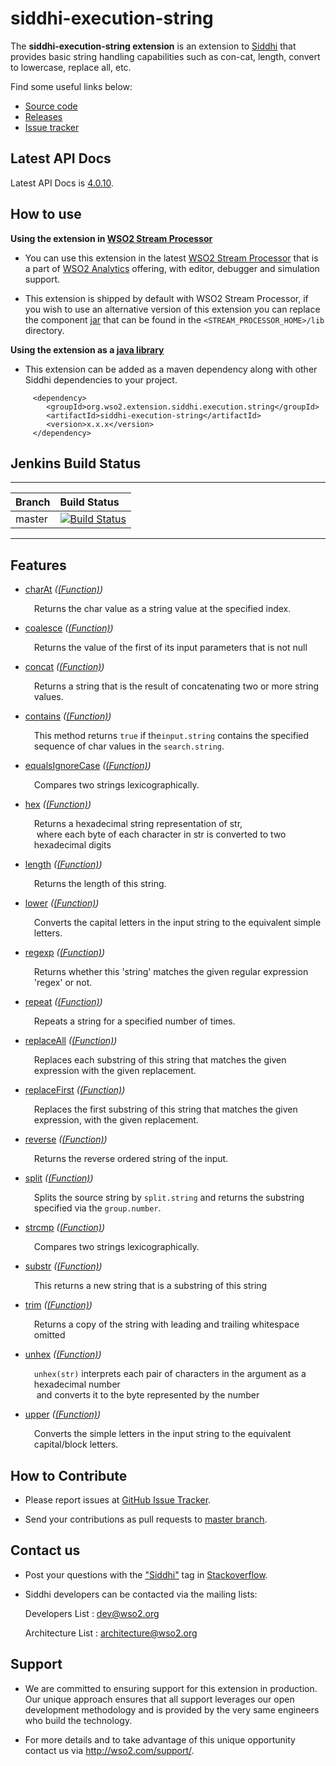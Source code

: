 siddhi-execution-string
======================================

The **siddhi-execution-string extension** is an extension to <a target="_blank" href="https://wso2.github.io/siddhi">Siddhi</a> that 
provides basic string handling capabilities such as con-cat, length, convert to lowercase, replace all, etc.

Find some useful links below:

* <a target="_blank" href="https://github.com/wso2-extensions/siddhi-execution-string">Source code</a>
* <a target="_blank" href="https://github.com/wso2-extensions/siddhi-execution-string/releases">Releases</a>
* <a target="_blank" href="https://github.com/wso2-extensions/siddhi-execution-string/issues">Issue tracker</a>

## Latest API Docs 

Latest API Docs is <a target="_blank" href="https://wso2-extensions.github.io/siddhi-execution-string/api/4.0.10">4.0.10</a>.

## How to use 

**Using the extension in <a target="_blank" href="https://github.com/wso2/product-sp">WSO2 Stream Processor</a>**

* You can use this extension in the latest <a target="_blank" href="https://github.com/wso2/product-sp/releases">WSO2 Stream Processor</a> that is a part of <a target="_blank" href="http://wso2.com/analytics?utm_source=gitanalytics&utm_campaign=gitanalytics_Jul17">WSO2 Analytics</a> offering, with editor, debugger and simulation support. 

* This extension is shipped by default with WSO2 Stream Processor, if you wish to use an alternative version of this extension you can replace the component <a target="_blank" href="https://github.com/wso2-extensions/siddhi-execution-string/releases">jar</a> that can be found in the `<STREAM_PROCESSOR_HOME>/lib` directory.

**Using the extension as a <a target="_blank" href="https://wso2.github.io/siddhi/documentation/running-as-a-java-library">java library</a>**

* This extension can be added as a maven dependency along with other Siddhi dependencies to your project.

```
     <dependency>
        <groupId>org.wso2.extension.siddhi.execution.string</groupId>
        <artifactId>siddhi-execution-string</artifactId>
        <version>x.x.x</version>
     </dependency>
```

## Jenkins Build Status

---

|  Branch | Build Status |
| :------ |:------------ | 
| master  | [![Build Status](https://wso2.org/jenkins/job/siddhi/job/siddhi-execution-string/badge/icon)](https://wso2.org/jenkins/job/siddhi/job/siddhi-execution-string/) |

---

## Features

* <a target="_blank" href="https://wso2-extensions.github.io/siddhi-execution-string/api/4.0.10/#charat-function">charAt</a> *(<a target="_blank" href="https://wso2.github.io/siddhi/documentation/siddhi-4.0/#function">(Function)</a>)*<br><div style="padding-left: 1em;"><p>Returns the char value as a string value at the specified index.</p></div>
* <a target="_blank" href="https://wso2-extensions.github.io/siddhi-execution-string/api/4.0.10/#coalesce-function">coalesce</a> *(<a target="_blank" href="https://wso2.github.io/siddhi/documentation/siddhi-4.0/#function">(Function)</a>)*<br><div style="padding-left: 1em;"><p>Returns the value of the first of its input parameters that is not null</p></div>
* <a target="_blank" href="https://wso2-extensions.github.io/siddhi-execution-string/api/4.0.10/#concat-function">concat</a> *(<a target="_blank" href="https://wso2.github.io/siddhi/documentation/siddhi-4.0/#function">(Function)</a>)*<br><div style="padding-left: 1em;"><p>Returns a string that is the result of concatenating two or more string values.</p></div>
* <a target="_blank" href="https://wso2-extensions.github.io/siddhi-execution-string/api/4.0.10/#contains-function">contains</a> *(<a target="_blank" href="https://wso2.github.io/siddhi/documentation/siddhi-4.0/#function">(Function)</a>)*<br><div style="padding-left: 1em;"><p>This method returns <code>true</code> if the<code>input.string</code> contains the specified sequence of char values in the <code>search.string</code>. </p></div>
* <a target="_blank" href="https://wso2-extensions.github.io/siddhi-execution-string/api/4.0.10/#equalsignorecase-function">equalsIgnoreCase</a> *(<a target="_blank" href="https://wso2.github.io/siddhi/documentation/siddhi-4.0/#function">(Function)</a>)*<br><div style="padding-left: 1em;"><p>Compares two strings lexicographically.</p></div>
* <a target="_blank" href="https://wso2-extensions.github.io/siddhi-execution-string/api/4.0.10/#hex-function">hex</a> *(<a target="_blank" href="https://wso2.github.io/siddhi/documentation/siddhi-4.0/#function">(Function)</a>)*<br><div style="padding-left: 1em;"><p>Returns a hexadecimal string representation of str,<br>&nbsp;where each byte of each character in str is converted to two hexadecimal digits</p></div>
* <a target="_blank" href="https://wso2-extensions.github.io/siddhi-execution-string/api/4.0.10/#length-function">length</a> *(<a target="_blank" href="https://wso2.github.io/siddhi/documentation/siddhi-4.0/#function">(Function)</a>)*<br><div style="padding-left: 1em;"><p>Returns the length of this string.</p></div>
* <a target="_blank" href="https://wso2-extensions.github.io/siddhi-execution-string/api/4.0.10/#lower-function">lower</a> *(<a target="_blank" href="https://wso2.github.io/siddhi/documentation/siddhi-4.0/#function">(Function)</a>)*<br><div style="padding-left: 1em;"><p>Converts the capital letters in the input string to the equivalent simple letters.</p></div>
* <a target="_blank" href="https://wso2-extensions.github.io/siddhi-execution-string/api/4.0.10/#regexp-function">regexp</a> *(<a target="_blank" href="https://wso2.github.io/siddhi/documentation/siddhi-4.0/#function">(Function)</a>)*<br><div style="padding-left: 1em;"><p>Returns whether  this 'string' matches the given regular expression 'regex' or not.</p></div>
* <a target="_blank" href="https://wso2-extensions.github.io/siddhi-execution-string/api/4.0.10/#repeat-function">repeat</a> *(<a target="_blank" href="https://wso2.github.io/siddhi/documentation/siddhi-4.0/#function">(Function)</a>)*<br><div style="padding-left: 1em;"><p>Repeats a string for a specified number of times.</p></div>
* <a target="_blank" href="https://wso2-extensions.github.io/siddhi-execution-string/api/4.0.10/#replaceall-function">replaceAll</a> *(<a target="_blank" href="https://wso2.github.io/siddhi/documentation/siddhi-4.0/#function">(Function)</a>)*<br><div style="padding-left: 1em;"><p>Replaces each substring of this string that matches the given expression with the given replacement.</p></div>
* <a target="_blank" href="https://wso2-extensions.github.io/siddhi-execution-string/api/4.0.10/#replacefirst-function">replaceFirst</a> *(<a target="_blank" href="https://wso2.github.io/siddhi/documentation/siddhi-4.0/#function">(Function)</a>)*<br><div style="padding-left: 1em;"><p>Replaces the first substring of this string that matches the given expression, with the given replacement.</p></div>
* <a target="_blank" href="https://wso2-extensions.github.io/siddhi-execution-string/api/4.0.10/#reverse-function">reverse</a> *(<a target="_blank" href="https://wso2.github.io/siddhi/documentation/siddhi-4.0/#function">(Function)</a>)*<br><div style="padding-left: 1em;"><p>Returns the reverse ordered string of the input.</p></div>
* <a target="_blank" href="https://wso2-extensions.github.io/siddhi-execution-string/api/4.0.10/#split-function">split</a> *(<a target="_blank" href="https://wso2.github.io/siddhi/documentation/siddhi-4.0/#function">(Function)</a>)*<br><div style="padding-left: 1em;"><p>Splits the source string by <code>split.string</code> and returns the substring specified via the <code>group.number</code>.</p></div>
* <a target="_blank" href="https://wso2-extensions.github.io/siddhi-execution-string/api/4.0.10/#strcmp-function">strcmp</a> *(<a target="_blank" href="https://wso2.github.io/siddhi/documentation/siddhi-4.0/#function">(Function)</a>)*<br><div style="padding-left: 1em;"><p>Compares two strings lexicographically.</p></div>
* <a target="_blank" href="https://wso2-extensions.github.io/siddhi-execution-string/api/4.0.10/#substr-function">substr</a> *(<a target="_blank" href="https://wso2.github.io/siddhi/documentation/siddhi-4.0/#function">(Function)</a>)*<br><div style="padding-left: 1em;"><p>This returns a new string that is a substring of this string</p></div>
* <a target="_blank" href="https://wso2-extensions.github.io/siddhi-execution-string/api/4.0.10/#trim-function">trim</a> *(<a target="_blank" href="https://wso2.github.io/siddhi/documentation/siddhi-4.0/#function">(Function)</a>)*<br><div style="padding-left: 1em;"><p>Returns a copy of the string with leading and trailing whitespace omitted</p></div>
* <a target="_blank" href="https://wso2-extensions.github.io/siddhi-execution-string/api/4.0.10/#unhex-function">unhex</a> *(<a target="_blank" href="https://wso2.github.io/siddhi/documentation/siddhi-4.0/#function">(Function)</a>)*<br><div style="padding-left: 1em;"><p><code>unhex(str)</code> interprets each pair of characters in the argument as a hexadecimal number<br>&nbsp;and converts it to the byte represented by the number</p></div>
* <a target="_blank" href="https://wso2-extensions.github.io/siddhi-execution-string/api/4.0.10/#upper-function">upper</a> *(<a target="_blank" href="https://wso2.github.io/siddhi/documentation/siddhi-4.0/#function">(Function)</a>)*<br><div style="padding-left: 1em;"><p>Converts the simple letters in the input string to the equivalent capital/block letters.</p></div>

## How to Contribute
 
  * Please report issues at <a target="_blank" href="https://github.com/wso2-extensions/siddhi-execution-string/issues">GitHub Issue Tracker</a>.
  
  * Send your contributions as pull requests to <a target="_blank" href="https://github.com/wso2-extensions/siddhi-execution-string/tree/master">master branch</a>. 
 
## Contact us 

 * Post your questions with the <a target="_blank" href="http://stackoverflow.com/search?q=siddhi">"Siddhi"</a> tag in <a target="_blank" href="http://stackoverflow.com/search?q=siddhi">Stackoverflow</a>. 
 
 * Siddhi developers can be contacted via the mailing lists:
 
    Developers List   : [dev@wso2.org](mailto:dev@wso2.org)
    
    Architecture List : [architecture@wso2.org](mailto:architecture@wso2.org)
 
## Support 

* We are committed to ensuring support for this extension in production. Our unique approach ensures that all support leverages our open development methodology and is provided by the very same engineers who build the technology. 

* For more details and to take advantage of this unique opportunity contact us via <a target="_blank" href="http://wso2.com/support?utm_source=gitanalytics&utm_campaign=gitanalytics_Jul17">http://wso2.com/support/</a>. 
